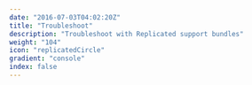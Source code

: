 ```yaml
---
date: "2016-07-03T04:02:20Z"
title: "Troubleshoot"
description: "Troubleshoot with Replicated support bundles"
weight: "104"
icon: "replicatedCircle"
gradient: "console"
index: false
---
```

